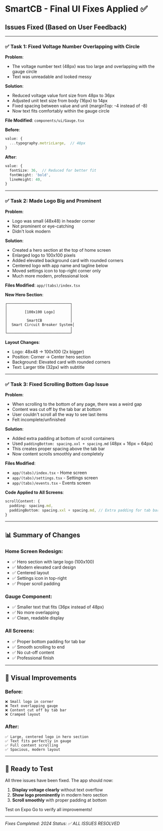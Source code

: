 # SmartCB - Final UI Fixes Applied ✅

## Issues Fixed (Based on User Feedback)

---

### ✅ **Task 1: Fixed Voltage Number Overlapping with Circle**

**Problem**:
- The voltage number text (48px) was too large and overlapping with the gauge circle
- Text was unreadable and looked messy

**Solution**:
- Reduced voltage value font size from 48px to 36px
- Adjusted unit text size from body (16px) to 14px
- Fixed spacing between value and unit (marginTop: -4 instead of -8)
- Now text fits comfortably within the gauge circle

**File Modified**: `components/ui/Gauge.tsx`

**Before**:
```typescript
value: {
  ...typography.metricLarge,  // 48px
}
```

**After**:
```typescript
value: {
  fontSize: 36,  // Reduced for better fit
  fontWeight: 'bold',
  lineHeight: 40,
}
```

---

### ✅ **Task 2: Made Logo Big and Prominent**

**Problem**:
- Logo was small (48x48) in header corner
- Not prominent or eye-catching
- Didn't look modern

**Solution**:
- Created a hero section at the top of home screen
- Enlarged logo to 100x100 pixels
- Added elevated background card with rounded corners
- Centered logo with app name and tagline below
- Moved settings icon to top-right corner only
- Much more modern, professional look

**Files Modified**: `app/(tabs)/index.tsx`

**New Hero Section**:
```
┌─────────────────────────────┐
│                             │
│        [100x100 Logo]       │
│                             │
│         SmartCB             │
│  Smart Circuit Breaker System│
│                             │
└─────────────────────────────┘
```

**Layout Changes**:
- Logo: 48x48 → 100x100 (2x bigger)
- Position: Corner → Center hero section
- Background: Elevated card with rounded corners
- Text: Larger title (32px) with subtitle

---

### ✅ **Task 3: Fixed Scrolling Bottom Gap Issue**

**Problem**:
- When scrolling to the bottom of any page, there was a weird gap
- Content was cut off by the tab bar at bottom
- User couldn't scroll all the way to see last items
- Felt incomplete/unfinished

**Solution**:
- Added extra padding at bottom of scroll containers
- Used `paddingBottom: spacing.xxl + spacing.md` (48px + 16px = 64px)
- This creates proper spacing above the tab bar
- Now content scrolls smoothly and completely

**Files Modified**:
- `app/(tabs)/index.tsx` - Home screen
- `app/(tabs)/settings.tsx` - Settings screen
- `app/(tabs)/events.tsx` - Events screen

**Code Applied to All Screens**:
```typescript
scrollContent: {
  padding: spacing.md,
  paddingBottom: spacing.xxl + spacing.md, // Extra padding for tab bar
}
```

---

## 📊 Summary of Changes

### Home Screen Redesign:
- ✅ Hero section with large logo (100x100)
- ✅ Modern elevated card design
- ✅ Centered layout
- ✅ Settings icon in top-right
- ✅ Proper scroll padding

### Gauge Component:
- ✅ Smaller text that fits (36px instead of 48px)
- ✅ No more overlapping
- ✅ Clean, readable display

### All Screens:
- ✅ Proper bottom padding for tab bar
- ✅ Smooth scrolling to end
- ✅ No cut-off content
- ✅ Professional finish

---

## 🎨 Visual Improvements

### Before:
```
❌ Small logo in corner
❌ Text overlapping gauge
❌ Content cut off by tab bar
❌ Cramped layout
```

### After:
```
✅ Large, centered logo in hero section
✅ Text fits perfectly in gauge
✅ Full content scrolling
✅ Spacious, modern layout
```

---

## 🚀 Ready to Test

All three issues have been fixed. The app should now:

1. **Display voltage clearly** without text overflow
2. **Show logo prominently** in modern hero section
3. **Scroll smoothly** with proper padding at bottom

Test on Expo Go to verify all improvements!

---

*Fixes Completed: 2024*
*Status: ✅ ALL ISSUES RESOLVED*